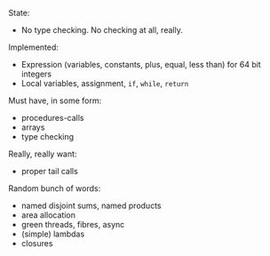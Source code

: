 State:

- No type checking. No checking at all, really.

Implemented:

- Expression (variables, constants, plus, equal, less than) for 64 bit integers
- Local variables, assignment, `if`, `while`, `return`

Must have, in some form:

- procedures-calls
- arrays
- type checking


Really, really want:
- proper tail calls

Random bunch of words:
- named disjoint sums, named products
- area allocation
- green threads, fibres, async
- (simple) lambdas
- closures

